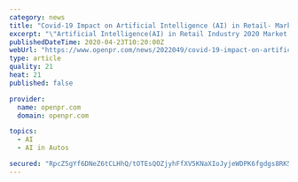 ```yaml
---
category: news
title: "Covid-19 Impact on Artificial Intelligence (AI) in Retail- Market to Witness Huge Growth by 2026"
excerpt: "\"Artificial Intelligence(AI) in Retail Industry 2020 Market Research Report\" A new report added by DeepResearchReports.com to its research database. Artificial Intelligence(AI) in Retail Market is segmented by Regions/Countries. All the key market aspects that influence the Artificial Intelligence(AI) in Retail market currently and will have an ..."
publishedDateTime: 2020-04-23T10:20:00Z
webUrl: "https://www.openpr.com/news/2022049/covid-19-impact-on-artificial-intelligence-ai-in-retail"
type: article
quality: 21
heat: 21
published: false

provider:
  name: openpr.com
  domain: openpr.com

topics:
  - AI
  - AI in Autos

secured: "RpcZ5gYf6DNeZ6tCLHhQ/tOTEsQOZjyhFfXV5KNaXIoJyjeWDPK6fgdgs8RK5EI2BqeycNwvSP7hhqMXgPBvQx3l+2HpIAkng9DJfoNo7Z/BcdPKbpsljIfi2Ri7dafsPk5eo4TWSA8a6ZFA3FTxDmNth7wxtpVj6l3NDmpDJPf1f3uFQKbph0Z00INXgszYZ/NpHq+dCd4M+LUI4gwg/Wtg+S/SUkNV1j4mCd1+eBIGJ/8TCZz/ea7F9UTJKlI2q0iqNUr9vvto/9TwdXlpUagEk2DI6lxosH5QQZKChiuq9qeoxe9ELS0u1eYxNUNYor+ACAOm8CtM9RSVA2WTChrbF7Z3PEdJ4MESDLk5dwEaHWEsGHNmpLCr+4loywQ/1nVJ3AjKcnhpH261rpGzKZmP3Sy/2VYymbjrHzEkR5RPCGwjk+A0keWptHHm6+dQjCSBZpWA2tH/0JDgk89r46Mr2Y8qzJVhXoXmijnqnYM=;vK5FfLkL2IVD8N1ruBbCqQ=="
---
```


